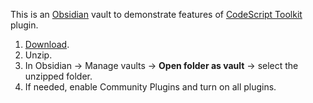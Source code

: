 This is an [Obsidian](https://obsidian.md/) vault to demonstrate features of [CodeScript Toolkit](https://github.com/mnaoumov/obsidian-codescript-toolkit/) plugin.

1. [Download](https://github.com/mnaoumov/obsidian-codescript-toolkit-demo-vault/archive/refs/heads/main.zip).
2. Unzip.
3. In Obsidian → Manage vaults → **Open folder as vault** → select the unzipped folder.  
4. If needed, enable Community Plugins and turn on all plugins.

